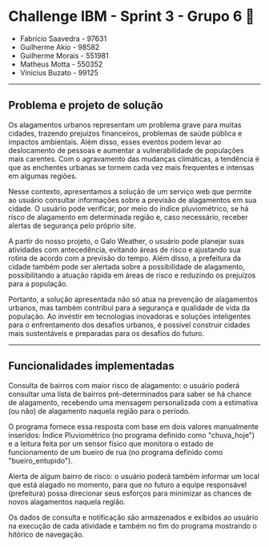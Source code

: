 # Challenge IBM - Sprint 3 - Grupo 6 :rooster:

- Fabrício Saavedra - 97631
- Guilherme Akio - 98582
- Guilherme Morais - 551981
- Matheus Motta - 550352
- Vinicius Buzato - 99125
___
## Problema e projeto de solução

Os alagamentos urbanos representam um problema grave para muitas cidades, trazendo prejuízos financeiros, problemas de saúde pública e impactos ambientais. Além disso, esses eventos podem levar ao deslocamento de pessoas e aumentar a vulnerabilidade de populações mais carentes. Com o agravamento das mudanças climáticas, a tendência é que as enchentes urbanas se tornem cada vez mais frequentes e intensas em algumas regiões.

Nesse contexto, apresentamos a solução de um serviço web que permite ao usuário consultar informações sobre a previsão de alagamentos em sua cidade. O usuário pode verificar, por meio do índice pluviométrico, se há risco de alagamento em determinada região e, caso necessário, receber alertas de segurança pelo próprio site.

A partir do nosso projeto, o Galo Weather, o usuário pode planejar suas atividades com antecedência, evitando áreas de risco e ajustando sua rotina de acordo com a previsão do tempo. Além disso, a prefeitura da cidade também pode ser alertada sobre a possibilidade de alagamento, possibilitando a atuação rápida em áreas de risco e reduzindo os prejuízos para a população.

Portanto, a solução apresentada não só atua na prevenção de alagamentos urbanos, mas também contribui para a segurança e qualidade de vida da população. Ao investir em tecnologias inovadoras e soluções inteligentes para o enfrentamento dos desafios urbanos, é possível construir cidades mais sustentáveis e preparadas para os desafios do futuro.
___
## Funcionalidades implementadas

Consulta de bairros com maior risco de alagamento: o usuário poderá consultar uma lista de bairros pré-determinados para saber se há chance de alagamento, recebendo uma mensagem personalizada com a estimativa (ou não) de alagamento naquela região para o período.

O programa fornece essa resposta com base em dois valores manualmente inseridos: Índice Pluviométrico (no programa definido como "chuva_hoje") e a leitura feita por um sensor físico que monitora o estado de funcionamento de um bueiro de rua (no programa definido como "bueiro_entupido").

Alerta de algum bairro de risco: o usuário poderá também informar um local que está alagado no momento, para que no futuro a equipe responsável (prefeitura) possa direcionar seus esforços para minimizar as chances de novos alagamentos naquela região.

Os dados de consulta e notificação são armazenados e exibidos ao usuário na execução de cada atividade e também no fim do programa mostrando o hitórico de navegação.

